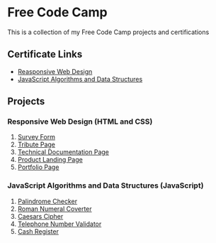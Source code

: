 # Free Code Camp

This is a collection of my Free Code Camp projects and certifications

## Certificate Links

- [Reasponsive Web Design](https://www.freecodecamp.org/certification/idonevenknow/responsive-web-design)
- [JavaScript Algorithms and Data Structures](https://www.freecodecamp.org/certification/idonevenknow/javascript-algorithms-and-data-structures)

## Projects

### Responsive Web Design (HTML and CSS)

1. [Survey Form](https://codepen.io/idonevenknow/full/YzVyeNO)
2. [Tribute Page](https://codepen.io/idonevenknow/full/zYwGmMa)
3. [Technical Documentation Page](https://codepen.io/idonevenknow/full/mdmrOdO)
4. [Product Landing Page](https://codepen.io/idonevenknow/full/rNmLrYw)
5. [Portfolio Page](https://codepen.io/idonevenknow/full/QWvpEzo)



### JavaScript Algorithms and Data Structures (JavaScript)

1. [Palindrome Checker]()
2. [Roman Numeral Coverter]()
3. [Caesars Cipher]()
4. [Telephone Number Validator]()
5. [Cash Register]()
